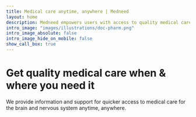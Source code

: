 ```yaml
---
title: Medical care anytime, anywhere | Medneed
layout: home
description: Medneed empowers users with access to quality medical care when they need it and where they need it. You can book and order what you need for quality medical care in a few minutes.
intro_image: "images/illustrations/doc-pharm.png"
intro_image_absolute: false
intro_image_hide_on_mobile: false
show_call_box: true
---
```


# Get quality medical care when & where you need it 

We provide information and support for quicker access to medical care for the brain and nervous system anytime, anywhere.